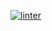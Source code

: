  [![linter](https://github.com/DamonDoesStuff/ICS2O-Unit2-05-HTML/workflows/linter/badge.svg)](https://github.com/marketplace/actions/super-linter)         
